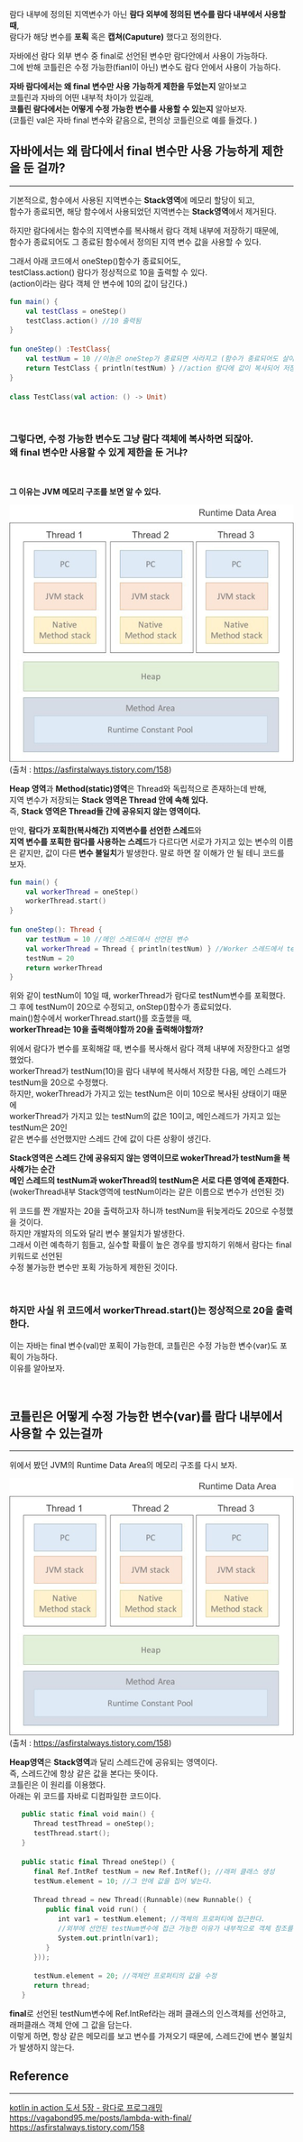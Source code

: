 람다 내부에 정의된 지역변수가 아닌 **람다 외부에 정의된 변수를 람다 내부에서 사용할 때**,   
람다가 해당 변수를 **포획** 혹은 **캡쳐(Caputure)** 했다고 정의한다.  

자바에선 람다 외부 변수 중 final로 선언된 변수만 람다안에서 사용이 가능하다.   
그에 반해 코틀린은 수정 가능한(fianl이 아닌) 변수도 람다 안에서 사용이 가능하다.   

**자바 람다에서는 왜 final 변수만 사용 가능하게 제한을 두었는지** 알아보고    
코틀린과 자바의 어떤 내부적 차이가 있길래,   
**코틀린 람다에서는 어떻게 수정 가능한 변수를 사용할 수 있는지** 알아보자.  
(코틀린 val은 자바 final 변수와 같음으로, 편의상 코틀린으로 예를 들겠다. )

## 자바에서는 왜 람다에서 final 변수만 사용 가능하게 제한을 둔 걸까?
***
기본적으로, 함수에서 사용된 지역변수는 **Stack영역**에 메모리 할당이 되고,  
함수가 종료되면, 해당 함수에서 사용되었던 지역변수는 **Stack영역**에서 제거된다.  

하지만 람다에서는 함수의 지역변수를 복사해서 람다 객체 내부에 저장하기 때문에,   
함수가 종료되어도 그 종료된 함수에서 정의된 지역 변수 값을 사용할 수 있다.  

그래서 아래 코드에서 oneStep()함수가 종료되어도,   
testClass.action() 람다가 정상적으로 10을 출력할 수 있다.  
(action이라는 람다 객체 안 변수에 10의 값이 담긴다.)  

```kotlin
fun main() {
    val testClass = oneStep()
    testClass.action() //10 출력됨
}

fun oneStep() :TestClass{
    val testNum = 10 //이놈은 oneStep가 종료되면 사라지고 (함수가 종료되어도 살아 남는게 아님)
    return TestClass { println(testNum) } //action 람다에 값이 복사되어 저장된다.
}

class TestClass(val action: () -> Unit)
```

</br>

### 그렇다면, 수정 가능한 변수도 그냥 람다 객체에 복사하면 되잖아. </br>왜 final 변수만 사용할 수 있게 제한을 둔 거냐?

</br>

**그 이유는 JVM 메모리 구조를 보면 알 수 있다.**  

![](https://github.com/Kova700/LearningRecords/blob/master/Dev/Res/Pasted%20image%2020231019233815.png)  
(출처 : https://asfirstalways.tistory.com/158)

**Heap 영역**과 **Method(static)영역**은 Thread와 독립적으로 존재하는데 반해,   
지역 변수가 저장되는 **Stack 영역은 Thread 안에 속해 있다.**  
즉, **Stack 영역은 Thread들 간에 공유되지 않는 영역이다.**  

만약, **람다가 포획한(복사해간) 지역변수를 선언한 스레드**와   
**지역 변수를 포획한 람다를 사용하는 스레드**가 다르다면 
서로가 가지고 있는 변수의 이름은 같지만, 값이 다른 **변수 불일치**가 발생한다.
말로 하면 잘 이해가 안 될 테니 코드를 보자. 

```kotlin
fun main() {
    val workerThread = oneStep()
    workerThread.start() 
}

fun oneStep(): Thread {
    var testNum = 10 //메인 스레드에서 선언된 변수
    val workerThread = Thread { println(testNum) } //Worker 스레드에서 testNum 변수를 포획
    testNum = 20
    return workerThread
}
```

위와 같이 testNum이 10일 때, workerThread가 람다로 testNum변수를 포획했다.  
그 후에 testNum이 20으로 수정되고, onStep()함수가 종료되었다.    
main()함수에서 workerThread.start()를 호출했을 때,   
**workerThread는 10을 출력해야할까 20을 출력해야할까?**    

위에서 람다가 변수를 포획해갈 때, 변수를 복사해서 람다 객체 내부에 저장한다고 설명했었다.  
workerThread가 testNum(10)을 람다 내부에 복사해서 저장한 다음, 메인 스레드가 testNum을 20으로 수정했다.  
하지만, wokerThread가 가지고 있는 testNum은 이미 10으로 복사된 상태이기 때문에  
workerThread가 가지고 있는 testNum의 값은 10이고, 메인스레드가 가지고 있는 testNum은 20인   
같은 변수를 선언했지만 스레드 간에 값이 다른 상황이 생긴다.  

**Stack영역은 스레드 간에 공유되지 않는 영역이므로 wokerThread가 testNum을 복사해가는 순간  
메인 스레드의 testNum과 wokerThread의 testNum은 서로 다른 영역에 존재한다.**  
(wokerThread내부 Stack영역에 testNum이라는 같은 이름으로 변수가 선언된 것)  

위 코드를 짠 개발자는 20을 출력하고자 하니까 testNum을 뒤늦게라도 20으로 수정했을 것이다.  
하지만 개발자의 의도와 달리 변수 불일치가 발생한다.  
그래서 이런 예측하기 힘들고, 실수할 확률이 높은 경우를 방지하기 위해서 람다는 final 키워드로 선언된  
수정 불가능한 변수만 포획 가능하게 제한된 것이다.  

</br>

### **하지만 사실 위 코드에서 workerThread.start()는 정상적으로 20을 출력한다.**  
이는 자바는 final 변수(val)만 포획이 가능한데, 코틀린은 수정 가능한 변수(var)도 포획이 가능하다.   
이유를 알아보자.  

</br>

## 코틀린은 어떻게 수정 가능한 변수(var)를  람다 내부에서 사용할 수 있는걸까
***
위에서 봤던 JVM의 Runtime Data Area의 메모리 구조를 다시 보자.  

![](https://github.com/Kova700/LearningRecords/blob/master/Dev/Res/Pasted%20image%2020231019233815.png)  
(출처 : https://asfirstalways.tistory.com/158)

**Heap영역**은 **Stack영역**과 달리 스레드간에 공유되는 영역이다.  
즉, 스레드간에 항상 같은 값을 본다는 뜻이다.    
코틀린은 이 원리를 이용했다.   
아래는 위 코드를 자바로 디컴파일한 코드이다.  

```kotlin
   public static final void main() {
      Thread testThread = oneStep();
      testThread.start(); 
   }

   public static final Thread oneStep() {
      final Ref.IntRef testNum = new Ref.IntRef(); //래퍼 클래스 생성
      testNum.element = 10; //그 안에 값을 집어 넣는다.
      
      Thread thread = new Thread((Runnable)(new Runnable() {
         public final void run() {
            int var1 = testNum.element; //객체의 프로퍼티에 접근한다.
            //외부에 선언된 testNum변수에 접근 가능한 이유가 내부적으로 객체 참조를 가지고 있다는 뜻
            System.out.println(var1);
         }
      }));
      
      testNum.element = 20; //객체안 프로퍼티의 값을 수정
      return thread;
   }
```
**final**로 선언된 testNum변수에 Ref.IntRef라는 래퍼 클래스의 인스객체를 선언하고,  
래퍼클래스 객체 안에 그 값을 담는다.  
이렇게 하면, 항상 같은 메모리를 보고 변수를 가져오기 때문에, 
스레드간에 변수 불일치가 발생하지 않는다.  

## Reference
***
[kotlin in action 도서 5장 - 람다로 프로그래밍 ](https://www.yes24.com/Product/Goods/55148593)  
https://vagabond95.me/posts/lambda-with-final/   
https://asfirstalways.tistory.com/158  
